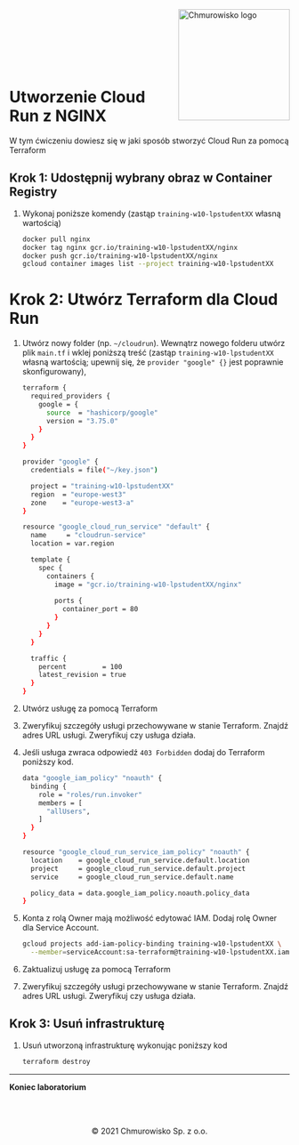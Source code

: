 <img src="../../../../img/logo.png" alt="Chmurowisko logo" width="200"  align="right">
<br><br>
<br><br>
<br><br>

# Utworzenie Cloud Run z NGINX

W tym ćwiczeniu dowiesz się w jaki sposób stworzyć Cloud Run za pomocą Terraform

## Krok 1: Udostępnij wybrany obraz w Container Registry

1. Wykonaj poniższe komendy (zastąp `training-w10-lpstudentXX` własną wartością)

    ```bash
    docker pull nginx
    docker tag nginx gcr.io/training-w10-lpstudentXX/nginx
    docker push gcr.io/training-w10-lpstudentXX/nginx
    gcloud container images list --project training-w10-lpstudentXX
    ```

# Krok 2: Utwórz Terraform dla Cloud Run

1. Utwórz nowy folder (np. `~/cloudrun`). Wewnątrz nowego folderu utwórz plik `main.tf` i wklej poniższą treść (zastąp `training-w10-lpstudentXX` własną wartością; upewnij się, że `provider "google" {}` jest poprawnie skonfigurowany),

    ```bash
    terraform {
      required_providers {
        google = {
          source  = "hashicorp/google"
          version = "3.75.0"
        }
      }
    }

    provider "google" {
      credentials = file("~/key.json")

      project = "training-w10-lpstudentXX"
      region  = "europe-west3"
      zone    = "europe-west3-a"
    }

    resource "google_cloud_run_service" "default" {
      name     = "cloudrun-service"
      location = var.region

      template {
        spec {
          containers {
            image = "gcr.io/training-w10-lpstudentXX/nginx"
            
            ports {
              container_port = 80
            }
          }
        }
      }

      traffic {
        percent         = 100
        latest_revision = true
      }
    }
    ```

1. Utwórz usługę za pomocą Terraform
1. Zweryfikuj szczegóły usługi przechowywane w stanie Terraform. Znajdź adres URL usługi. Zweryfikuj czy usługa działa.

1. Jeśli usługa zwraca odpowiedź `403 Forbidden` dodaj do Terraform poniższy kod. 

    ```bash
    data "google_iam_policy" "noauth" {
      binding {
        role = "roles/run.invoker"
        members = [
          "allUsers",
        ]
      }
    }

    resource "google_cloud_run_service_iam_policy" "noauth" {
      location    = google_cloud_run_service.default.location
      project     = google_cloud_run_service.default.project
      service     = google_cloud_run_service.default.name

      policy_data = data.google_iam_policy.noauth.policy_data
    }
    ```

1. Konta z rolą Owner mają możliwość edytować IAM. Dodaj rolę Owner dla Service Account.

    ```bash
    gcloud projects add-iam-policy-binding training-w10-lpstudentXX \
      --member=serviceAccount:sa-terraform@training-w10-lpstudentXX.iam.gserviceaccount.com --role=roles/owner
    ```

1. Zaktualizuj usługę za pomocą Terraform
1. Zweryfikuj szczegóły usługi przechowywane w stanie Terraform. Znajdź adres URL usługi. Zweryfikuj czy usługa działa.

## Krok 3: Usuń infrastrukturę

1. Usuń utworzoną infrastrukturę wykonując poniższy kod

    ```bash
    terraform destroy
    ```

---

**Koniec laboratorium**

<br><br>

<center><p>&copy; 2021 Chmurowisko Sp. z o.o.<p></center>
